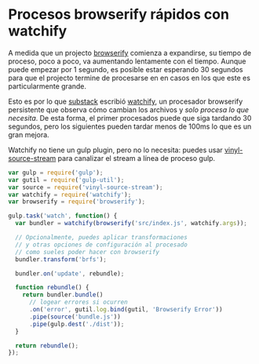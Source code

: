 # Procesos browserify rápidos con watchify

A medida que un projecto [browserify](http://github.com/substack/node-browserify) comienza a expandirse, su tiempo de proceso, poco a poco, va aumentando lentamente con el tiempo. Aunque puede empezar por 1 segundo, es posible estar esperando 30 segundos para que el projecto termine de procesarse en en casos en los que este es particularmente grande.

Esto es por lo que [substack](http://github.com/substack) escribió [watchify](http://github.com/substack/watchify), un procesador browserify persistente que observa cómo cambian los archivos y *solo procesa lo que necesita*. De esta forma, el primer procesados puede que siga tardando 30 segundos, pero los siguientes pueden tardar menos de 100ms lo que es un gran mejora.

Watchify no tiene un gulp plugin, pero no lo necesita: puedes usar [vinyl-source-stream](http://github.com/hughsk/vinyl-source-stream) para canalizar el stream a línea de proceso gulp.

``` javascript
var gulp = require('gulp');
var gutil = require('gulp-util');
var source = require('vinyl-source-stream');
var watchify = require('watchify');
var browserify = require('browserify');

gulp.task('watch', function() {
  var bundler = watchify(browserify('src/index.js', watchify.args));

  // Opcionalmente, puedes aplicar transformaciones
  // y otras opciones de configuración al procesado
  // como sueles poder hacer con browserify
  bundler.transform('brfs');

  bundler.on('update', rebundle);

  function rebundle() {
    return bundler.bundle()
      // logear errores si ocurren
      .on('error', gutil.log.bind(gutil, 'Browserify Error'))
      .pipe(source('bundle.js'))
      .pipe(gulp.dest('./dist'));
  }

  return rebundle();
});
```
